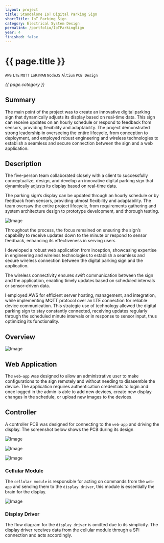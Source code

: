 ```yaml
---
layout: project
title: Standalone IoT Digital Parking Sign
shortTitle: IoT Parking Sign
category: Electrical System Design
permalink: /portfolio/IoTParkingSign
year: 4
finished: false
---
```



# {{ page.title }}

`AWS` `LTE` `MQTT` `LoRaWAN` `NodeJS` `Altium` `PCB Design` 

*{{ page.category }}*

## Summary

The main point of the project was to create an innovative digital parking sign that dynamically adjusts its display based on real-time data. This sign can receive updates on an hourly schedule or respond to feedback from sensors, providing flexibility and adaptability. The project demonstrated strong leadership in overseeing the entire lifecycle, from conception to deployment, and employed robust engineering and wireless technologies to establish a seamless and secure connection between the sign and a web application.

## Description

The five-person team collaborated closely with a client to successfully conceptualize, design, and develop an innovative digital parking sign that dynamically adjusts its display based on real-time data.

The parking sign’s display can be updated through an hourly schedule or by feedback from sensors, providing utmost flexibility and adaptability. The team oversaw the entire project lifecycle, from requirements gathering and system architecture design to prototype development, and thorough testing.

![Image](/assets/images/IoTParkingSign/sign.png)

Throughout the process, the focus remained on ensuring the sign’s capability to receive updates down to the minute or respond to sensor feedback, enhancing its effectiveness in serving users.

I developed a robust web application from inception, showcasing expertise in engineering and wireless technologies to establish a seamless and secure wireless connection between the digital parking sign and the application.

The wireless connectivity ensures swift communication between the sign and the application, enabling timely updates based on scheduled intervals or sensor-driven data.

I employed AWS for efficient server hosting, management, and integration, while implementing MQTT protocol over an LTE connection for reliable device communication. This strategic use of technology allowed the digital parking sign to stay constantly connected, receiving updates regularly through the scheduled minute intervals or in response to sensor input, thus optimizing its functionality.

## Overview

![Image](/assets/images/IoTParkingSign/overview.png)

## Web Application

The `web-app` was designed to allow an administrative user to make configurations to the sign remotely and without needing to disasemble the device. The application requires authentication credentials to login and once logged in the admin is able to add new devices, create new display changes in the schedule, or upload new images to the devices.

## Controller

A controller PCB was designed for connecting to the `web-app` and driving the display. The screenshot below shows the PCB during its design.

![Image](/assets/images/IoTParkingSign/pcb.png)

![Image](/assets/images/IoTParkingSign/pcbFront.png)

![Image](/assets/images/IoTParkingSign/pcbBack.png)

### Cellular Module

The `cellular module` is responsible for acting on commands from the `web-app` and sending them to the `display driver`, this module is essentially the brain for the display.

![Image](/assets/images/IoTParkingSign/cellularflow.png)

### Display Driver

The flow diagram for the `display driver` is omitted due to its simplicity. The display driver receives data from the cellular module through a SPI connection and acts accordingly. 